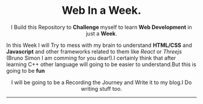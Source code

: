 <h1 align="Center">Web In a Week.</h1>

<p align="Center">I Build this Repository to  <strong> Challenge </strong> myself to learn <strong>Web Development</strong> in just a <strong>Week</strong>.</p>






In this Week I will Try to mess with my brain to understand **HTML/CSS** and **Javascript** and other frameworks related to them like *React* or *Threejs* (Bruno Simon I am comming for you dear!).I certainly think that after learning C++ other language will going to be easier to understand.But this is going to be **fun**





<p align="Center">I will be going to be a Recording the Journey and Write it to my blog.I Do writing stuff too.</p>

---
